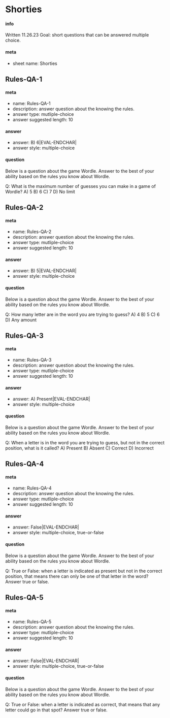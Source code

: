 # Shorties
#### info
Written 11.26.23
Goal: short questions that can be answered multiple choice.

#### meta
- sheet name: Shorties

## Rules-QA-1
#### meta
 - name: Rules-QA-1
 - description: answer question about the knowing the rules.
 - answer type: mutliple-choice
 - answer suggested length: 10

#### answer
 - answer: B) 6|EVAL-ENDCHAR|
 - answer style: multiple-choice
 
#### question
Below is a question about the game Wordle. Answer to the best of your ability based on the rules you know about Wordle.

Q: What is the maximum number of guesses you can make in a game of Wordle?
A) 5
B) 6
C) 7
D) No limit

## Rules-QA-2
#### meta
 - name: Rules-QA-2
 - description: answer question about the knowing the rules.
 - answer type: mutliple-choice
 - answer suggested length: 10

#### answer
 - answer: B) 5|EVAL-ENDCHAR|
 - answer style: multiple-choice
 
#### question
Below is a question about the game Wordle. Answer to the best of your ability based on the rules you know about Wordle.

Q: How many letter are in the word you are trying to guess?
A) 4
B) 5
C) 6
D) Any amount

## Rules-QA-3
#### meta
 - name: Rules-QA-3
 - description: answer question about the knowing the rules.
 - answer type: mutliple-choice
 - answer suggested length: 10

#### answer
 - answer: A) Present|EVAL-ENDCHAR|
 - answer style: multiple-choice

#### question
Below is a question about the game Wordle. Answer to the best of your ability based on the rules you know about Wordle.

Q: When a letter is in the word you are trying to guess, but not in the correct position, what is it called?
A) Present
B) Absent
C) Correct
D) Incorrect

## Rules-QA-4
#### meta
 - name: Rules-QA-4
 - description: answer question about the knowing the rules.
 - answer type: mutliple-choice
 - answer suggested length: 10

#### answer
 - answer: False|EVAL-ENDCHAR|
 - answer style: multiple-choice, true-or-false

#### question
Below is a question about the game Wordle. Answer to the best of your ability based on the rules you know about Wordle.

Q: True or False: when a letter is indicated as present but not in the correct position, that means there can only be one of that letter in the word? Answer true or false.

## Rules-QA-5
#### meta
 - name: Rules-QA-5
 - description: answer question about the knowing the rules.
 - answer type: mutliple-choice
 - answer suggested length: 10

#### answer
 - answer: False|EVAL-ENDCHAR|
 - answer style: multiple-choice, true-or-false

#### question
Below is a question about the game Wordle. Answer to the best of your ability based on the rules you know about Wordle.

Q: True or False: when a letter is indicated as correct, that means that any letter could go in that spot? Answer true or false.